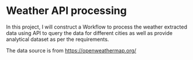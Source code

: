 # Weather API processing

In this project, I will construct a Workflow to process the weather extracted data using API to query the data for different cities as well as provide analytical dataset as per the requirements.

The data source is from https://openweathermap.org/
